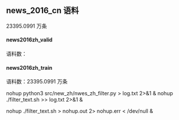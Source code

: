 ## news_2016_cn 语料
23395.0991 万条 
#### news2016zh_valid

语料数：

#### news2016zh_train

语料数：23395.0991 万条

nohup python3 src/new_zh/nwes_zh_filter.py > log.txt 2>&1 &
nohup ./filter_text.sh >> log.txt 2>&1 &

nohup ./filter_text.sh > nohup.out 2> nohup.err < /dev/null &
